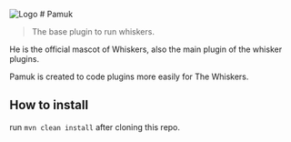 ![Logo](https://avatars3.githubusercontent.com/u/17855120?v=3&s=50) # Pamuk

> The base plugin to run whiskers.

He is the official mascot of Whiskers, also the main plugin of the whisker plugins.

Pamuk is created to code plugins more easily for The Whiskers.

## How to install
run `mvn clean install` after cloning this repo.